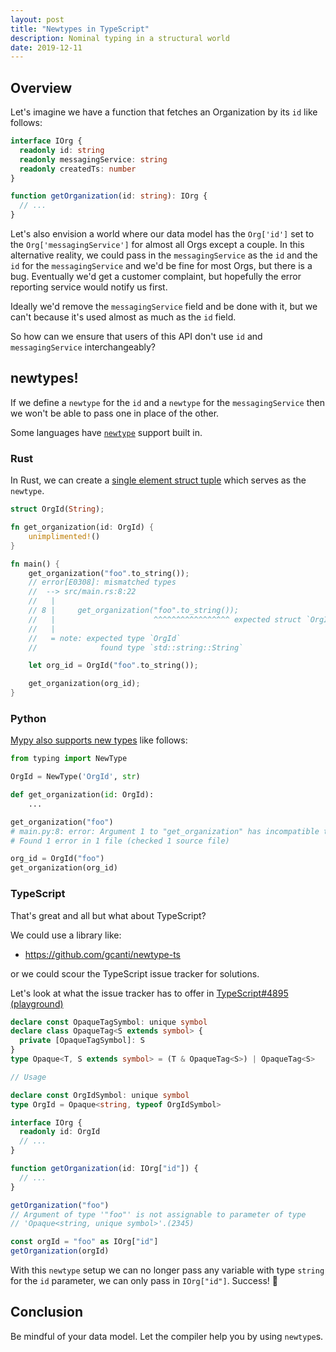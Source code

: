 ```yaml
---
layout: post
title: "Newtypes in TypeScript"
description: Nominal typing in a structural world
date: 2019-12-11
---
```


## Overview

Let's imagine we have a function that fetches an Organization by its `id` like follows:

```typescript
interface IOrg {
  readonly id: string
  readonly messagingService: string
  readonly createdTs: number
}

function getOrganization(id: string): IOrg {
  // ...
}
```

Let's also envision a world where our data model has the `Org['id']` set to
the `Org['messagingService']` for almost all Orgs except a couple. In this
alternative reality, we could pass in the `messagingService` as the `id` and
the `id` for the `messagingService` and we'd be fine for most Orgs, but there
is a bug. Eventually we'd get a customer complaint, but hopefully the error
reporting service would notify us first.

Ideally we'd remove the `messagingService` field and be done with it, but we
can't because it's used almost as much as the `id` field.

So how can we ensure that users of this API don't use `id` and
`messagingService` interchangeably?

## newtypes!

If we define a `newtype` for the `id` and a `newtype` for the
`messagingService` then we won't be able to pass one in place of the other.

Some languages have [`newtype`](https://wiki.haskell.org/Newtype) support
built in.

### Rust

In Rust, we can create a [single element struct
tuple](https://doc.rust-lang.org/rust-by-example/generics/new_types.html)
which serves as the `newtype`.

```rust
struct OrgId(String);

fn get_organization(id: OrgId) {
    unimplimented!()
}

fn main() {
    get_organization("foo".to_string());
    // error[E0308]: mismatched types
    //  --> src/main.rs:8:22
    //   |
    // 8 |     get_organization("foo".to_string());
    //   |                      ^^^^^^^^^^^^^^^^^ expected struct `OrgId`, found struct `std::string::String`
    //   |
    //   = note: expected type `OrgId`
    //              found type `std::string::String`

    let org_id = OrgId("foo".to_string());

    get_organization(org_id);
}
```

### Python

[Mypy also supports new types](https://mypy.readthedocs.io/en/latest/more_types.html#newtypes) like follows:

```python
from typing import NewType

OrgId = NewType('OrgId', str)

def get_organization(id: OrgId):
    ...

get_organization("foo")
# main.py:8: error: Argument 1 to "get_organization" has incompatible type "str"; expected "OrgId"
# Found 1 error in 1 file (checked 1 source file)

org_id = OrgId("foo")
get_organization(org_id)
```

### TypeScript

That's great and all but what about TypeScript?

We could use a library like:

- <https://github.com/gcanti/newtype-ts>

or we could scour the TypeScript issue tracker for solutions.

Let's look at what the issue tracker has to offer in [TypeScript#4895](https://github.com/Microsoft/TypeScript/issues/4895#issuecomment-401067935)
[(playground)](https://www.typescriptlang.org/play/index.html?ssl=10&ssc=48&pln=1&pc=1#code/CYUwxgNghgTiAEYD2A7AzgF3geQA5QEcBXEAFSgHMBlATwFsAjJCALniJQEtiE16mIAWABQoSLATi0aHPh7kKAHirwQADwwgUwGX0bMAfPADeI+PFwxOANyib4AbTyESC2vogBdNlREBfEQwaXARnHkVSABp4FXVNbV1+Q3gAXngAClJ4ADJZFzJKZQMASngAHzz5QqoDEREAenr4AFU0ShA60XBoOERUTBwYCgBJYHcBNg5uEng9AUDg0KHR1MqSRUwrFApooJCkADNBkbGkiFrhEU4UTRgDqDAEYewhkzN4OChgVAgaeE5gGwXid3o14AA6SH+ToHDhgDCcVDwCggDDAqBcABedkRKHSALYzyGDgARACSZ5SqZhOYwZDwdDLsIUWihhjONiEah0iSDkgkCTip1kOgsEhlsBVrz+ST4FAZESKKTyZ4RCz0VicdzxSdikA)

```typescript
declare const OpaqueTagSymbol: unique symbol
declare class OpaqueTag<S extends symbol> {
  private [OpaqueTagSymbol]: S
}
type Opaque<T, S extends symbol> = (T & OpaqueTag<S>) | OpaqueTag<S>

// Usage

declare const OrgIdSymbol: unique symbol
type OrgId = Opaque<string, typeof OrgIdSymbol>

interface IOrg {
  readonly id: OrgId
  // ...
}

function getOrganization(id: IOrg["id"]) {
  // ...
}

getOrganization("foo")
// Argument of type '"foo"' is not assignable to parameter of type
// 'Opaque<string, unique symbol>'.(2345)

const orgId = "foo" as IOrg["id"]
getOrganization(orgId)
```

With this `newtype` setup we can no longer pass any variable with type
`string` for the `id` parameter, we can only pass in `IOrg["id"]`. Success! 🥳

## Conclusion

Be mindful of your data model. Let the compiler help you by using `newtype`s.
